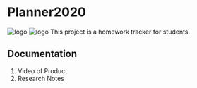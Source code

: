 # Planner2020

![logo](https://github.com/aaWang27/Planner2020/blob/main/Homework%20Tracker%20Flowchart.png?raw=true)
![logo](https://github.com/aaWang27/Planner2020/blob/main/Homework%20Tracker%20Class%20Diagram.png?raw=true)
This project is a homework tracker for students.

## Documentation

1. Video of Product
2. Research Notes

